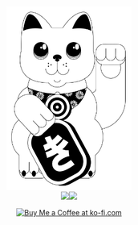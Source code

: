 <div align="center">
  <img src="./maneki_neko.gif" style="width:250px;" />
</div>

<div align="center">
  <img src="https://github-readme-stats.vercel.app/api?username=michaelkolesidis&count_private=true&show_icons=true&include_all_commits=true&hide_border=true&hide_title=true" /><img src="https://github-readme-stats.vercel.app/api/top-langs/?username=michaelkolesidis&langs_count=10&hide_title=true&hide_border=true&layout=compact" />
  <a href='https://ko-fi.com/michaelkolesidis' target='_blank'>
    
  <img src='https://cdn.ko-fi.com/cdn/kofi1.png' style='border:0px;height:45px;' alt='Buy Me a Coffee at ko-fi.com' /></a>
</div>
